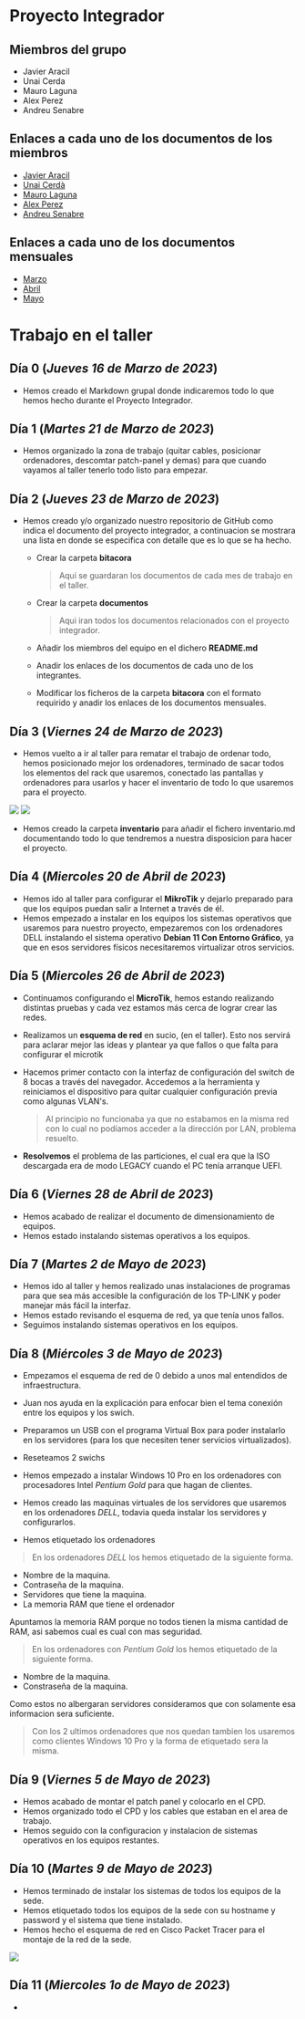 # Proyecto Integrador

## Miembros del grupo
- Javier Aracil
- Unai Cerda
- Mauro Laguna
- Alex Perez
- Andreu Senabre

## Enlaces a cada uno de los documentos de los miembros
- [Javier Aracil](https://github.com/Sede-Galicia/proyecto-integrador/blob/main/miembros/Javier-Aracil.md)
- [Unai Cerdà](https://github.com/Sede-Galicia/proyecto-integrador/blob/main/miembros/Unai.md)
- [Mauro Laguna](https://github.com/Sede-Galicia/proyecto-integrador/blob/main/miembros/mauro.md)
- [Alex Perez](https://github.com/Sede-Galicia/proyecto-integrador/blob/main/miembros/Alex.md)
- [Andreu Senabre](https://github.com/Sede-Galicia/proyecto-integrador/blob/main/miembros/asenabre03.md)

## Enlaces a cada uno de los documentos mensuales
- [Marzo](https://github.com/Sede-Galicia/proyecto-integrador/blob/main/bitacora/bitacora-marzo.md)
- [Abril](https://github.com/Sede-Galicia/proyecto-integrador/blob/main/bitacora/bitacora-abril.md)
- [Mayo](https://github.com/Sede-Galicia/proyecto-integrador/blob/main/bitacora/bitacora-mayo.md)

# Trabajo en el taller

## Día 0 (*Jueves 16 de Marzo de 2023*)
- Hemos creado el Markdown grupal donde indicaremos todo lo que hemos hecho durante el Proyecto Integrador.

## Día 1 (*Martes 21 de Marzo de 2023*)
- Hemos organizado la zona de trabajo (quitar cables, posicionar ordenadores, descomtar patch-panel y demas) para que cuando vayamos al taller tenerlo todo listo para empezar.

## Día 2 (*Jueves 23 de Marzo de 2023*)
- Hemos creado y/o organizado nuestro repositorio de GitHub como indica el documento del proyecto integrador, a continuacion se mostrara una lista en donde se especifica con detalle que es lo que se ha hecho.
  - Crear la carpeta **bitacora**
    > Aqui se guardaran los documentos de cada mes de trabajo en el taller.
  
  - Crear la carpeta **documentos**
    > Aqui iran todos los documentos relacionados con el proyecto integrador.
  
  - Añadir los miembros del equipo en el dichero **README.md**
  - Anadir los enlaces de los documentos de cada uno de los integrantes.
  - Modificar los ficheros de la carpeta **bitacora** con el formato requirido y anadir los enlaces de los documentos mensuales.

## Día 3 (*Viernes 24 de Marzo de 2023*)
- Hemos vuelto a ir al taller para rematar el trabajo de ordenar todo, hemos posicionado mejor los ordenadores, terminado de sacar todos los elementos del rack que usaremos, conectado las pantallas y ordenadores para usarlos y hacer el inventario de todo lo que usaremos para el proyecto.

<img src="https://i.imgur.com/JwJJjQI.jpeg">

<img src="https://i.imgur.com/kSO531j.jpg">

- Hemos creado la carpeta **inventario** para añadir el fichero inventario.md documentando todo lo que tendremos a nuestra disposicion para hacer el proyecto.

## Día 4 (*Miercoles 20 de Abril de 2023*)
- Hemos ido al taller para configurar el **MikroTik** y dejarlo preparado para que los equipos puedan salir a Internet a través de él.
- Hemos empezado a instalar en los equipos los sistemas operativos que usaremos para nuestro proyecto, empezaremos con los ordenadores DELL instalando el sistema operativo **Debian 11 Con Entorno Gráfico**, ya que en esos servidores físicos necesitaremos virtualizar otros servicios.

## Día 5 (*Miercoles 26 de Abril de 2023*)
- Continuamos configurando el **MicroTik**, hemos estando realizando distintas pruebas y cada vez estamos más cerca de lograr crear las redes.
- Realizamos un **esquema de red** en sucio, (en el taller). Esto nos servirá para aclarar mejor las ideas y plantear ya que fallos o que falta para configurar   el microtik
- Hacemos primer contacto con la interfaz de configuración del switch de 8 bocas a través del navegador. Accedemos a la herramienta y reiniciamos el dispositivo para quitar cualquier configuración previa como algunas VLAN's. 

   > Al principio no funcionaba ya que no estabamos en la misma red con lo cual no podíamos acceder a la dirección por LAN, problema resuelto.
   
- **Resolvemos** el problema de las particiones, el cual era que la ISO descargada era de modo LEGACY cuando el PC tenía arranque UEFI.

## Día 6 (*Viernes 28 de Abril de 2023*)
- Hemos acabado de realizar el documento de dimensionamiento de equipos.
- Hemos estado instalando sistemas operativos a los equipos.

## Día 7 (*Martes 2 de Mayo de 2023*)
- Hemos ido al taller y hemos realizado unas instalaciones de programas para que sea más accesible la configuración de los TP-LINK y poder manejar más fácil la interfaz.
- Hemos estado revisando el esquema de red, ya que tenía unos fallos.
- Seguimos instalando sistemas operativos en los equipos.

## Día 8 (*Miércoles 3 de Mayo de 2023*)
- Empezamos el esquema de red de 0 debido a unos mal entendidos de infraestructura.
- Juan nos ayuda en la explicación para enfocar bien el tema conexión entre los equipos y los swich.
- Preparamos un USB con el programa Virtual Box para poder instalarlo en los servidores (para los que necesiten tener servicios virtualizados).
- Reseteamos 2 swichs

- Hemos empezado a instalar Windows 10 Pro en los ordenadores con procesadores Intel *Pentium Gold* para que hagan de clientes.
- Hemos creado las maquinas virtuales de los servidores que usaremos en los ordenadores *DELL*, todavia queda instalar los servidores y configurarlos.
- Hemos etiquetado los ordenadores
> En los ordenadores *DELL* los hemos etiquetado de la siguiente forma.
  - Nombre de la maquina.
  - Contraseña de la maquina.
  - Servidores que tiene la maquina.
  - La memoria RAM que tiene el ordenador
  
Apuntamos la memoria RAM porque no todos tienen la misma cantidad de RAM, asi sabemos cual es cual con mas seguridad.

> En los ordenadores con *Pentium Gold* los hemos etiquetado de la siguiente forma.
  - Nombre de la maquina.
  - Constraseña de la maquina.
  
Como estos no albergaran servidores consideramos que con solamente esa informacion sera suficiente.

> Con los 2 ultimos ordenadores que nos quedan tambien los usaremos como clientes Windows 10 Pro y la forma de etiquetado sera la misma.

## Día 9 (*Viernes 5 de Mayo de 2023*)
- Hemos acabado de montar el patch panel y colocarlo en el CPD.
- Hemos organizado todo el CPD y los cables que estaban en el area de trabajo.
- Hemos seguido con la configuracion y instalacion de sistemas operativos en los equipos restantes.

## Día 10 (*Martes 9 de Mayo de 2023*)
- Hemos terminado de instalar los sistemas de todos los equipos de la sede.
- Hemos etiquetado todos los equipos de la sede con su hostname y password y el sistema que tiene instalado.
- Hemos hecho el esquema de red en Cisco Packet Tracer para el montaje de la red de la sede.

<img src="https://i.imgur.com/QVlaDZ7.png">

## Día 11 (*Miercoles 1o de Mayo de 2023*)
-
